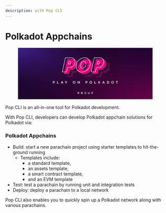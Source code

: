 ```yaml
---
description: with Pop CLI
---
```


# Polkadot Appchains

<figure><img src=".gitbook/assets/image.png" alt=""><figcaption></figcaption></figure>

Pop CLI is an all-in-one tool for Polkadot development.

With Pop CLI, developers can develop Polkadot appchain solutions for Polkadot via:

### Polkadot Appchains

* Build: start a new parachain project using starter templates to hit-the-ground running
  * Templates include:&#x20;
    * a standard template,&#x20;
    * an assets template,&#x20;
    * a smart contract template,&#x20;
    * and an EVM template
* Test: test a parachain by running unit and integration tests
* Deploy: deploy a parachain to a local network

Pop CLI also enables you to quickly spin up a Polkadot network along with various parachains.

